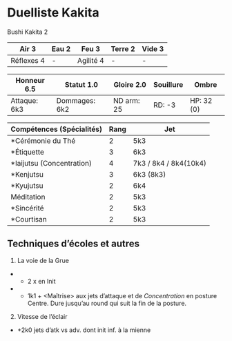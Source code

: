 # Duelliste Kakita

Bushi Kakita 2

| **Air** 3     | **Eau** 2     | **Feu** 3     | **Terre** 2   | **Vide** 3
| ------------- | ------------- | ------------- | ------------- | -------------
| Réflexes 4    | -             | Agilité 4     | -             | -

| Honneur 6.5   | Statut 1.0    | Gloire 2.0    | Souillure     | Ombre
| ------------- | ------------- | ------------- | ------------- | -------------
| Attaque: 6k3  | Dommages: 6k2 | ND arm: 25    | RD: -3        | HP: 32 (0)

| Compétences (Spécialités)                     | Rang  | Jet
| --------------------------------------------- | ----- | -------
| *Cérémonie du Thé                             | 2     | 5k3
| *Étiquette                                    | 3     | 6k3
| *Iaijutsu (Concentration)                     | 4     | 7k3 / 8k4 / 8k4(10k4)
| *Kenjutsu                                     | 3     | 6k3 (8k3)
| *Kyujutsu                                     | 2     | 6k4
| Méditation                                    | 2     | 5k3
| *Sincérité                                    | 2     | 5k3
| *Courtisan                                    | 2     | 5k3

## Techniques d’écoles et autres

1. La voie de la Grue
  * + 2 x <Iaijutsu> en Init
  * + 1k1 + <Maîtrise> aux jets d’attaque et de *Concentration* en posture Centre.
    Dure jusqu’au round qui suit la fin de la posture.
2. Vitesse de l’éclair
  * +2k0 jets d’atk vs adv. dont init inf. à la mienne